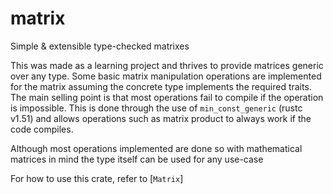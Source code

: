 # matrix

Simple & extensible type-checked matrixes

This was made as a learning project and thrives to provide matrices generic over any type.
Some basic matrix manipulation operations are implemented for the matrix assuming the concrete type implements the required traits.
The main selling point is that most operations fail to compile if the operation is impossible. This is done through the use of `min_const_generic` (rustc v1.51) and allows operations such as matrix product to always work if the code compiles.

Although most operations implemented are done so with mathematical matrices in mind the type itself can be used for any use-case

For how to use this crate, refer to [`Matrix`]
